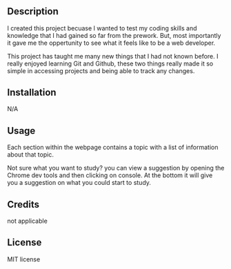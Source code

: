 # <Web Devlopment Study Guide>

## Description

I created this project becuase I wanted to test my coding skills and knowledge that I had gained so far from the prework. But, most importantly it gave me the oppertunity to see what it feels like to be a web developer.

This project has taught me many new things that I had not known before. I really enjoyed learning Git and Github, these two things really made it so simple in accessing projects and being able to track any changes. 

## Installation

N/A

## Usage

Each section within the webpage contains a topic with a list of information about that topic.

Not sure what you want to study? you can view a suggestion by opening the Chrome dev tools and then clicking on console. At the bottom it will give you a suggestion on what you could start to study.

## Credits

not applicable

## License

MIT license


